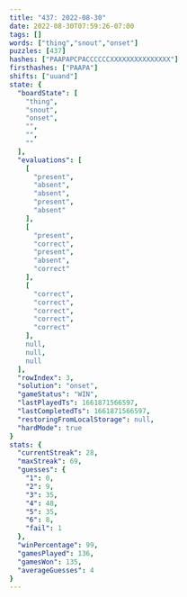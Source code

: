 ```yaml
---
title: "437: 2022-08-30"
date: 2022-08-30T07:59:26-07:00
tags: []
words: ["thing","snout","onset"]
puzzles: [437]
hashes: ["PAAPAPCPACCCCCCXXXXXXXXXXXXXXX"]
firsthashes: ["PAAPA"]
shifts: ["uuand"]
state: {
  "boardState": [
    "thing",
    "snout",
    "onset",
    "",
    "",
    ""
  ],
  "evaluations": [
    [
      "present",
      "absent",
      "absent",
      "present",
      "absent"
    ],
    [
      "present",
      "correct",
      "present",
      "absent",
      "correct"
    ],
    [
      "correct",
      "correct",
      "correct",
      "correct",
      "correct"
    ],
    null,
    null,
    null
  ],
  "rowIndex": 3,
  "solution": "onset",
  "gameStatus": "WIN",
  "lastPlayedTs": 1661871566597,
  "lastCompletedTs": 1661871566597,
  "restoringFromLocalStorage": null,
  "hardMode": true
}
stats: {
  "currentStreak": 28,
  "maxStreak": 69,
  "guesses": {
    "1": 0,
    "2": 9,
    "3": 35,
    "4": 48,
    "5": 35,
    "6": 8,
    "fail": 1
  },
  "winPercentage": 99,
  "gamesPlayed": 136,
  "gamesWon": 135,
  "averageGuesses": 4
}
---
```


<!-- more -->
